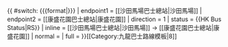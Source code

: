 {{ #switch: {{{format|}}}
  | endpoint1 = [[沙田馬場巴士總站|沙田馬場]]
  | endpoint2 = [[康盛花園巴士總站|康盛花園]]
  | direction = 1
  | status = {{HK Bus Status|RS}}
  | inline = [[沙田馬場巴士總站|沙田馬場]] → [[康盛花園巴士總站|康盛花園]]
  | normal =
  | full =
}}<noinclude>[[Category:九龍巴士路線模板|8]]</noinclude>